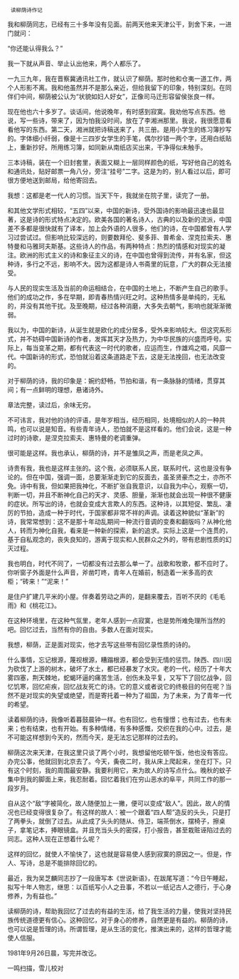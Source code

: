      读柳荫诗作记 

  我和柳荫同志，已经有三十多年没有见面。前两天他来天津公干，到舍下来，一进门就问： 

  “你还能认得我么？” 

  我一下就从声音、举止认出他来，两个人都乐了。 

  一九三九年，我在晋察冀通讯社工作，就认识了柳荫。那时他和仓夷一道工作，两个人形影不离。我和他虽然并不是那么亲近，但给我留下的印象，特别深刻。在同伴们中间，柳荫被公认为“状貌如妇人好女”，正像司马迁形容留侯张良一样。 

  现在他也六十多岁了。谈话间，他说晚年，有时感到寂寞。我劝他写点东西。他说，写一些诗，带来了，因为怕我没时间，放在了李湘洲那里。我说，我很愿意看看他写的东西。第二天，湘洲就把诗稿送来了，共三册。是用小学生的练习簿抄写的。字体细小纤弱，像是十三四岁女学生的手笔，偶尔抄错一两个字，还用白纸贴上，重新抄好。所用练习簿，如同新从南纸店买出来，干净得似未触手。 

  三本诗稿，装在一个旧封套里，表面又糊上一层同样颜色的纸，写好他自己的姓名和通讯处，贴好邮票一角八分，旁注“挂号”二字。这是为的，别人看过以后，即可很方便地送到邮局，给他寄回去。 

  我想：这都是老一代人的习惯。当天下午，我就坐在院子里，读完了一册。 

  和其他文学形式相较，“五四”以来，中国的新诗，受外国诗的影响最迅速也最显著，这是诗的形式特点决定的。欧美各国的著名诗人，古典的以及新的流派，中国差不多都是很快就有了译本，加上会外语的人很多，他们的诗，在中国都曾有人学习过尝试过。但影响比较深远的，则要数拜伦、斐多菲、普希金、涅克拉索夫、惠特曼和马雅珂夫斯基。这些诗人的作品，有两种特点：热烈的情感和对现实的凝注。欧洲的形式主义的诗和象征主义的诗，在中国也曾得到流传，并有名家，但这种诗，多行之不远，影响不大。因为这都是诗人书斋里的玩意，广大的群众无法接受。 

  与人民的现实生活及当前的命运相结合，在中国的土地上，不断产生自己的歌手。他们的成功之作，多在早期，即青春热情兴旺之时。这种热情多是单纯的，无私的，并没有其他干扰。及至晚期，经过各种消磨，大多失去朝气，影响也就渐渐微弱。 

  我以为，中国的新诗，从诞生就是欧化的成分居多，受外来影响较大。但这究系形式，并不妨碍中国新诗的作者，发挥其天才及热力，为中华民族的兴盛而呼号。实际上，每当变革之期，都有代表这一时代的歌者，应运而生，作雄鸡之唱，风靡一代。中国新诗的形式，恐怕就沿着这条道路走下去，这是无法挽回，也无法改变的。 

  对于柳荫的诗，我的印象是：婉约舒畅，节拍和谐，有一条脉脉的情绪，贯穿其间；有一点鲜明的理想，悬诸诗外。 

  章法完整，读过后，余味无穷。 

  不可讳言，我对他的诗的评语，是年岁相当，经历相同，处境相似的人的一种共鸣，也可以说是知音。有些青年诗人，恐怕就不是这样看的。他们会说，这是一种过时的诗歌，是涅克拉索夫、惠特曼的老调重弹。 

  很可能是这样。我也承认，柳荫的诗，并不是雏凤之声，而是老凤之声。 

  诗贵有我，我也是这样主张的。这个我，必须联系人民，联系时代，这也是没有争论的。但在中国，强调一面，总要渐渐走到它的反面去，虽圣贤豪杰之士，亦所不免。诗中有我，但如果把我神化，不断扩张自我意识，以自我为中心，观察一切，判断一切，并且不断神化自己的天才、灵感、胆量，渐渐也就会出现一种很不健康的症状。所写出的诗，也就会变成大言欺人的东西。这种诗，以其短促、繁乱、凄厉的节拍，造成一种于时代，于国家都非常不祥的声调。读着这种貌似“革新”的诗，我常常想到：这不是那十年动乱期间一种流行音调的变奏和翻版吗？从神化他人，转而为神化自我，看来是一种新的探索，新的追求。实际上这是一个连贯的，基于自私观念的，丧失良知的，游离于现实和人民群众之外的，带有悲剧性质的幻灭过程。 

  我也明白，时代不同了，一切都没有过去那么单一了。战歌和牧歌，都不应时了。你听窗子外面是什么声音，斧凿叮咚，青年人在婚前，制造着一米多高的衣柜；“砖来！”“泥来！” 

  是住户扩建几平米的小屋。伴奏着劳动之声的，是翻来覆去，百听不厌的《毛毛雨》和《桃花江》。 

  在这种环境里，在这种气氛里，老年人感到一点寂寞，也是势所难免理所当然的吧。回忆过去，当然有你的自由。多数人在面对现实。 

  我想，柳荫，正是面对现实，他才去写这些带有回忆录性质的诗的。 

  什么事情，忘记根源，蔑视根源，糟蹋根源，都会受到无情的惩罚。陕西、四川因为砍伐了上游的树木，破坏了水土，都已经暴发了水灾。老的一代，经历了十年大雾四塞，荆天棘地，蛇蝎环逼的痛苦生活，创伤未及平复，又写下了回忆战争，回忆饥寒，回忆疟疾，回忆战友死亡的诗。它的意义或者说它的终极目的何在呢？当然不是对现实的失望或绝望，而是寄托着一种为了祖国，为了未来，为了青年一代的希望。 

  读着柳荫的诗，我像听着暮鼓晨钟一样。也有回忆，也有憧憬；也有过去，也有未来；也有结束，也有开始。有多种情绪，有多种感慨，交织在我的心中。过去，是不可能这样想到今天的，然而今天，是无法忘记那样的过去的。 

  柳荫这次来天津，在我这里只谈了两个小时，我想留他吃顿午饭，他也没有答应。办完公事，他就回到北京去了。今天，夤夜二时，我从床上爬起来，坐在灯下。只有这个时刻，我的周围最安静。我要利用它，来为故人的诗写点什么。晚秋的蚊子集中到我的脚面上来，我忍耐着。回忆着我们在穷山恶水的阜平，共同工作的那一段岁月。 

  自从这个“敌”字被简化，故人随便加上一撇，便可以变成“敌人”。因此，故人的情况也已经变得很复杂了。有这样的故人：被一个跟着“四人帮”造反的头头，只是打了两拳头，就倒了过去。从此成了头头的随从、侍卫，端茶倒水，摆椅子，擦桌子，拿笔记本，捧眼镜盒。并且充当头头的密探，打小报告，甚至栽赃诬陷过去的同志。这种人现在正想着什么呢？ 

  这样的回忆，就使人不愉快了，这也就是容易使人感到寂寞的原因之一。但是，作人、写诗，总是不能排除回忆的。 

  最近，我为吴芝麟同志抄了一段唐写本《世说新语》，在跋尾写道：“今日午睡起，拟写十年人物志，继思：以百纸写小人之丑事，不若以一纸记古人之德行，于心身修养，为有益也。” 

  读柳荫的诗，帮助我回忆了过去的有益的生活，给了我生活的力量，使我对坚持民族传统道德更有信心。这种回忆，对于身心的修养，自然更是有益的。柳荫的诗，也可以说是哲理的诗。所谓哲理，是从生活的变化，推演出来的，这样的哲理才能使人信服。 

  1981年9月26日晨，写完并改讫。 

  一鸣扫描，雪儿校对 

